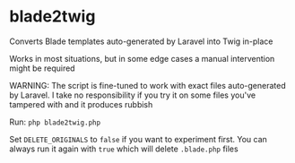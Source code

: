 # blade2twig
Converts Blade templates auto-generated by Laravel into Twig in-place

Works in most situations, but in some edge cases a manual intervention might be required

WARNING: The script is fine-tuned to work with exact files auto-generated by Laravel. I take no responsibility if you try it on some files you've tampered with and it produces rubbish

Run: `php blade2twig.php`

Set `DELETE_ORIGINALS` to `false` if you want to experiment first. You can always run it again with `true` which will delete `.blade.php` files
